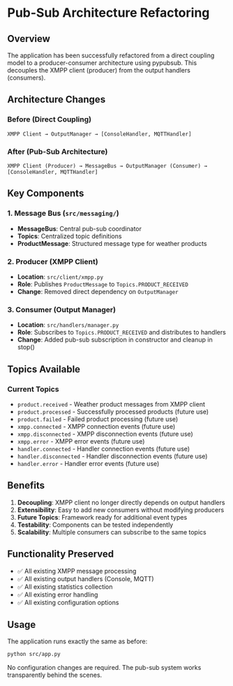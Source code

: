 # Pub-Sub Architecture Refactoring

## Overview

The application has been successfully refactored from a direct coupling model to a producer-consumer architecture using pypubsub. This decouples the XMPP client (producer) from the output handlers (consumers).

## Architecture Changes

### Before (Direct Coupling)
```
XMPP Client → OutputManager → [ConsoleHandler, MQTTHandler]
```

### After (Pub-Sub Architecture)
```
XMPP Client (Producer) → MessageBus → OutputManager (Consumer) → [ConsoleHandler, MQTTHandler]
```

## Key Components

### 1. Message Bus (`src/messaging/`)
- **MessageBus**: Central pub-sub coordinator
- **Topics**: Centralized topic definitions
- **ProductMessage**: Structured message type for weather products

### 2. Producer (XMPP Client)
- **Location**: `src/client/xmpp.py`
- **Role**: Publishes `ProductMessage` to `Topics.PRODUCT_RECEIVED`
- **Change**: Removed direct dependency on `OutputManager`

### 3. Consumer (Output Manager)
- **Location**: `src/handlers/manager.py`
- **Role**: Subscribes to `Topics.PRODUCT_RECEIVED` and distributes to handlers
- **Change**: Added pub-sub subscription in constructor and cleanup in stop()

## Topics Available

### Current Topics
- `product.received` - Weather product messages from XMPP client
- `product.processed` - Successfully processed products (future use)
- `product.failed` - Failed product processing (future use)
- `xmpp.connected` - XMPP connection events (future use)
- `xmpp.disconnected` - XMPP disconnection events (future use)
- `xmpp.error` - XMPP error events (future use)
- `handler.connected` - Handler connection events (future use)
- `handler.disconnected` - Handler disconnection events (future use)
- `handler.error` - Handler error events (future use)

## Benefits

1. **Decoupling**: XMPP client no longer directly depends on output handlers
2. **Extensibility**: Easy to add new consumers without modifying producers
3. **Future Topics**: Framework ready for additional event types
4. **Testability**: Components can be tested independently
5. **Scalability**: Multiple consumers can subscribe to the same topics

## Functionality Preserved

- ✅ All existing XMPP message processing
- ✅ All existing output handlers (Console, MQTT)
- ✅ All existing statistics collection
- ✅ All existing error handling
- ✅ All existing configuration options

## Usage

The application runs exactly the same as before:

```bash
python src/app.py
```

No configuration changes are required. The pub-sub system works transparently behind the scenes.
